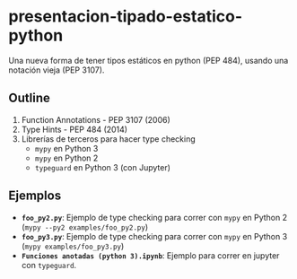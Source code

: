 # presentacion-tipado-estatico-python
Una nueva forma de tener tipos estáticos en python (PEP 484), usando una notación vieja (PEP 3107).

## Outline

1. Function Annotations - PEP 3107 (2006)
2. Type Hints - PEP 484 (2014)
3. Librerías de terceros para hacer type checking
    * `mypy` en Python 3
    * `mypy` en Python 2
    * `typeguard` en Python 3 (con Jupyter)

## Ejemplos

* **`foo_py2.py`**: Ejemplo de type checking para correr con `mypy` en Python 2 (`mypy --py2 examples/foo_py2.py`)
* **`foo_py3.py`**: Ejemplo de type checking para correr con `mypy` en Python 3 (`mypy examples/foo_py3.py`)
* **`Funciones anotadas (python 3).ipynb`**: Ejemplo para correr en jupyter con `typeguard`.
